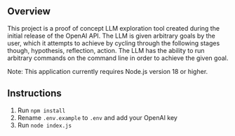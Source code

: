 ## Overview
This project is a proof of concept LLM exploration tool created during the initial release of the OpenAI API. The LLM is given arbitrary goals by the user, which it attempts to achieve by cycling through the following stages though, hypothesis, reflection, action. 
The LLM has the ability to run arbitrary commands on the command line in order to achieve the given goal.

Note: This application currently requires Node.js version 18 or higher.

## Instructions
1. Run `npm install`
2. Rename `.env.example` to `.env` and add your OpenAI key
3. Run `node index.js`
